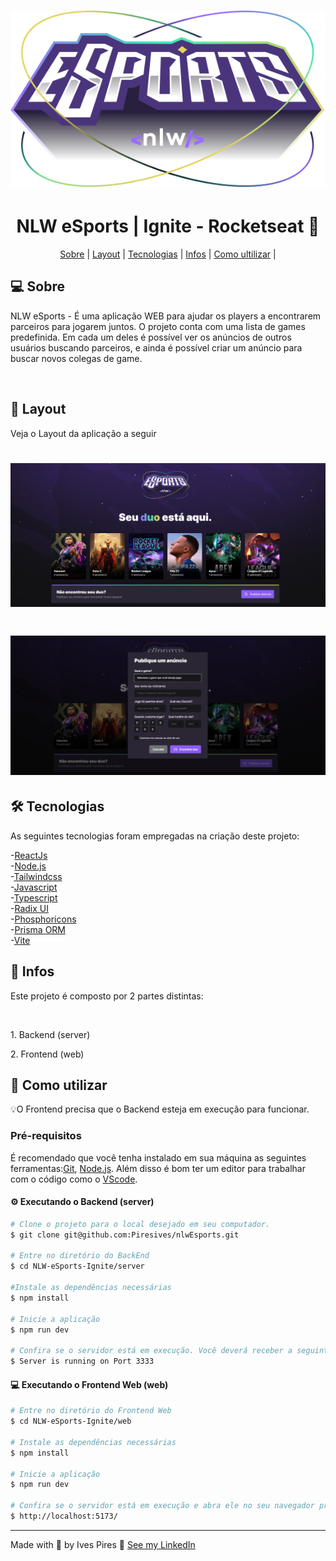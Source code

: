 <h1 align="center">
<img  src="./github/Logo.svg" alt="" />
</h1>
<h1 align="center">NLW eSports | Ignite - Rocketseat 🚀</h1>

<p align="center">
<a href="#Sobre">Sobre</a> |
<a href="#Layout">Layout</a> |
<a href="#Tecnologias">Tecnologias</a> |
<a href="#Infos">Infos</a> |
<a href="#ultilizar">Como ultilizar</a> |
</p>

<h2 id="Sobre">💻 Sobre</h2>
<p>NLW eSports - É uma aplicação WEB para ajudar os players a encontrarem parceiros para jogarem juntos. O projeto conta com uma lista de games predefinida. Em cada um deles é possível ver os anúncios de outros usuários buscando parceiros, e ainda é possível criar um anúncio para buscar novos colegas de game.</p>
<br>

<h2 id="Layout">🎨 Layout</h2>
<p>Veja o Layout da aplicação a seguir</p>

<h1 align="center">
<img  src="./github/image-1.png" alt="" />
</h1>
<h1 align="center">
<img  src="./github/image-2.png" alt="" />
</h1>

<h2 id="Tecnologia">🛠 Tecnologias</h2>
<p>As seguintes tecnologias foram empregadas na criação deste projeto:</p>

-[ReactJs](https://reactjs.org/)<br>
-[Node.js](https://nodejs.org/en/)<br>
-[Tailwindcss](https://tailwindcss.com/)<br>
-[Javascript](https://developer.mozilla.org/pt-BR/docs/Web/JavaScript)<br>
-[Typescript](https://www.typescriptlang.org/)<br>
-[Radix UI](https://www.radix-ui.com/)<br>
-[Phosphoricons](https://phosphoricons.com/)<br>
-[Prisma ORM](https://www.prisma.io//)<br>
-[Vite](https://vitejs.dev/)

<h2 id="Infos">🚀 Infos</h2>
<p>Este projeto é composto por 2 partes distintas:</p>
<br>
<p>1. Backend (server)</p>
<p>2. Frontend (web)</p>

<h2 id="ultilizar">🚀 Como utilizar</h2>
<p>💡O Frontend precisa que o Backend esteja em execução para funcionar.</p>
<h3>Pré-requisitos</h3>
<p>É recomendado que você tenha instalado em sua máquina as seguintes ferramentas:<a href="https://git-scm.com/">Git</a>, <a href="https://nodejs.org/en/">Node.js</a>. Além disso é bom ter um editor para trabalhar com o código como o <a href="https://code.visualstudio.com/">VScode</a>.</p>
<h4>⚙️ Executando o Backend (server)</h4>

```bash
# Clone o projeto para o local desejado em seu computador.
$ git clone git@github.com:Piresives/nlwEsports.git

# Entre no diretório do BackEnd
$ cd NLW-eSports-Ignite/server

#Instale as dependências necessárias
$ npm install

# Inicie a aplicação
$ npm run dev

# Confira se o servidor está em execução. Você deverá receber a seguinte mensagem no terminal:
$ Server is running on Port 3333
```

<h4>💻 Executando o Frontend Web (web)</h4>

```bash
# Entre no diretório do Frontend Web
$ cd NLW-eSports-Ignite/web

# Instale as dependências necessárias
$ npm install

# Inicie a aplicação
$ npm run dev

# Confira se o servidor está em execução e abra ele no seu navegador preferido. Por padrão, o endereço de execução deverá ser esse:
$ http://localhost:5173/  
```
---
Made with 💚 by Ives Pires 👋 [See my LinkedIn](https://www.linkedin.com/in/ives-pires-de-miranda/)

